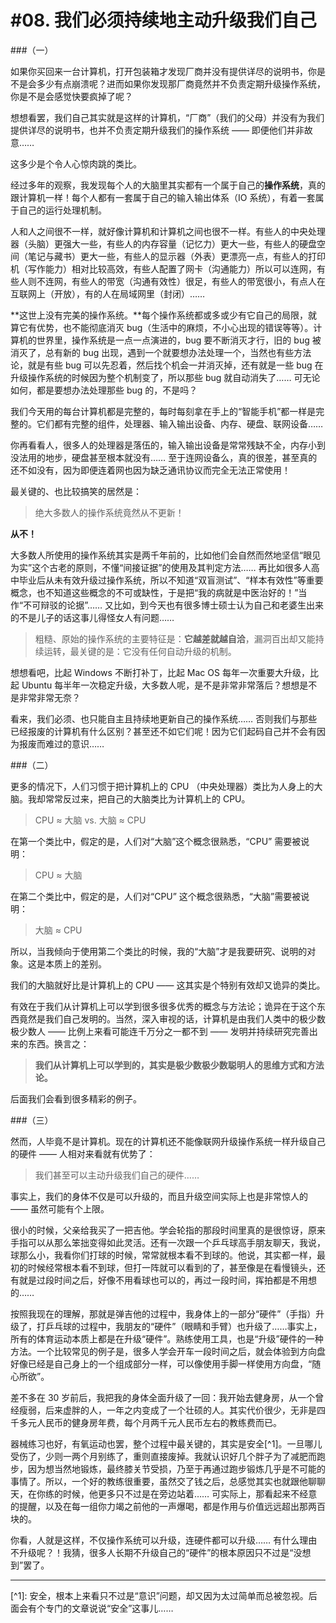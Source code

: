 # #08. 我们必须持续地主动升级我们自己

###（一）

如果你买回来一台计算机，打开包装箱才发现厂商并没有提供详尽的说明书，你是不是会多少有点崩溃呢？进而如果你发现那厂商竟然并不负责定期升级操作系统，你是不是会感觉快要疯掉了呢？

想想看罢，我们自己其实就是这样的计算机，“厂商”（我们的父母）并没有为我们提供详尽的说明书，也并不负责定期升级我们的操作系统 —— 即便他们并非故意……

这多少是个令人心惊肉跳的类比。

经过多年的观察，我发现每个人的大脑里其实都有一个属于自己的**操作系统**，真的跟计算机一样！每个人都有一套属于自己的输入输出体系（IO 系统），有着一套属于自己的运行处理机制。

人和人之间很不一样，就好像计算机和计算机之间也很不一样。有些人的中央处理器（头脑）更强大一些，有些人的内存容量（记忆力）更大一些，有些人的硬盘空间（笔记与藏书）更大一些，有些人的显示器（外表）更漂亮一点，有些人的打印机（写作能力）相对比较高效，有些人配置了网卡（沟通能力）所以可以连网，有些人则不连网，有些人的带宽（沟通有效性）很足，有些人的带宽很小，有点人在互联网上（开放），有的人在局域网里（封闭）……

**这世上没有完美的操作系统。**每个操作系统都或多或少有它自己的局限，就算它有优势，也不能彻底消灭 bug（生活中的麻烦，不小心出现的错误等等）。计算机的世界里，操作系统是一点一点演进的，bug 要不断消灭才行，旧的 bug 被消灭了，总有新的 bug 出现，遇到一个就要想办法处理一个，当然也有些方法论，就是有些 bug 可以先忍着，然后找个机会一并消灭掉，还有就是一些 bug 在升级操作系统的时候因为整个机制变了，所以那些 bug 就自动消失了…… 可无论如何，都是要想办法处理那些 bug 的，不是吗？

我们今天用的每台计算机都是完整的，每时每刻拿在手上的“智能手机”都一样是完整的。它们都有完整的组件，处理器、输入输出设备、内存、硬盘、联网设备……

你再看看人，很多人的处理器是落伍的，输入输出设备是常常残缺不全，内存小到没法用的地步，硬盘甚至根本就没有…… 至于连网设备么，真的很差，甚至真的还不如没有，因为即便连着网也因为缺乏通讯协议而完全无法正常使用！

最关键的、也比较搞笑的居然是：

> 绝大多数人的操作系统竟然从不更新！

**从不！**

大多数人所使用的操作系统其实是两千年前的，比如他们会自然而然地坚信“眼见为实”这个古老的原则，不懂“间接证据”的使用及其判定方法…… 再比如很多人高中毕业后从未有效升级过操作系统，所以不知道“双盲测试”、“样本有效性”等重要概念，也不知道这些概念的不可或缺性，于是把“我的病就是中医治好的！”当作“不可辩驳的论据”…… 又比如，到今天也有很多博士硕士认为自己和老婆生出来的不是儿子的话这事儿得怪女人有问题……

> 粗糙、原始的操作系统的主要特征是：**它越差就越自洽**，漏洞百出却又能持续运转，最关键的是：它没有任何自动升级的机制。

想想看吧，比起 Windows 不断打补丁，比起 Mac OS 每年一次重要大升级，比起 Ubuntu 每半年一次稳定升级，大多数人呢，是不是非常非常落后？想想是不是非常非常无奈？

看来，我们必须、也只能自主且持续地更新自己的操作系统…… 否则我们与那些已经报废的计算机有什么区别？甚至还不如它们呢！因为它们起码自己并不会有因为报废而难过的意识……

###（二）

更多的情况下，人们习惯于把计算机上的 CPU （中央处理器）类比为人身上的大脑。我却常常反过来，把自己的大脑类比为计算机上的 CPU。

> CPU ≈ 大脑 vs. 大脑 ≈ CPU

在第一个类比中，假定的是，人们对“大脑”这个概念很熟悉，“CPU” 需要被说明：

> CPU ≈ 大脑

在第二个类比中，假定的是，人们对“CPU” 这个概念很熟悉，“大脑”需要被说明：

> 大脑 ≈ CPU

所以，当我倾向于使用第二个类比的时候，我的“大脑”才是我要研究、说明的对象。这是本质上的差别。

我们的大脑就好比是计算机上的 CPU —— 这其实是个特别有效却又诡异的类比。

有效在于我们从计算机上可以学到很多很多优秀的概念与方法论；诡异在于这个东西竟然是我们自己发明的。当然，深入审视的话，计算机是由我们人类中的极少数极少数人 —— 比例上来看可能连千万分之一都不到 —— 发明并持续研究完善出来的东西。换言之：

> **我们从计算机上可以学到的，其实是极少数极少数聪明人的思维方式和方法论。**

后面我们会看到很多精彩的例子。

###（三）

然而，人毕竟不是计算机。现在的计算机还不能像联网升级操作系统一样升级自己的硬件 —— 人相对来看就有优势了：

> 我们甚至可以主动升级我们自己的硬件……

事实上，我们的身体不仅是可以升级的，而且升级空间实际上也是非常惊人的 —— 虽然可能有个上限。

很小的时候，父亲给我买了一把吉他。学会轮指的那段时间里真的是很惊讶，原来手指可以从那么笨拙变得如此灵活。还有一次跟一个乒乓球高手朋友聊天，我说，球那么小，我看你们打球的时候，常常就根本看不到球的。他说，其实都一样，最初的时候经常根本看不到球，但打一阵就可以看到的了，甚至像是在看慢镜头，还有就是过段时间之后，好像不用看球也可以的，再过一段时间，挥拍都是不用想的……

按照我现在的理解，那就是弹吉他的过程中，我身体上的一部分“硬件”（手指）升级了，打乒乓球的过程中，我朋友的“硬件”（眼睛和手臂）也升级了……事实上，所有的体育运动本质上都是在升级“硬件”。熟练使用工具，也是“升级”硬件的一种方法。一个比较常见的例子是，很多人学会开车一段时间之后，就会体验到方向盘好像已经是自己身上的一个组成部分一样，可以像使用手脚一样使用方向盘，“随心所欲”。

差不多在 30 岁前后，我把我的身体全面升级了一回：我开始去健身房，从一个曾经瘦弱，后来虚胖的人，一年之内变成了一个壮硕的人。其实代价很少，无非是四千多元人民币的健身房年费，每个月两千元人民币左右的教练费而已。

器械练习也好，有氧运动也罢，整个过程中最关键的，其实是安全[^1]。一旦哪儿受伤了，少则一两个月别练了，重则直接废掉。我就认识好几个胖子为了减肥而跑步，因为想当然地锻炼，最终膝关节受损，乃至于再通过跑步锻炼几乎是不可能的事情了。所以，一个好的教练很重要，虽然交了钱之后，总感觉其实也就跟他聊聊天，在你练的时候，他更多只不过是在旁边站着…… 可实际上，那看起来不经意的提醒，以及在每一组你力竭之前他的一声爆喝，都是作用与价值远远超出那两百块的。

你看，人就是这样，不仅操作系统可以升级，连硬件都可以升级…… 有什么理由不升级呢？！我猜，很多人长期不升级自己的“硬件”的根本原因只不过是“没想到”罢了。

<hr />
[^1]: 安全，根本上来看只不过是“意识”问题，却又因为太过简单而总被忽视。后面会有个专门的文章说说“安全”这事儿……
